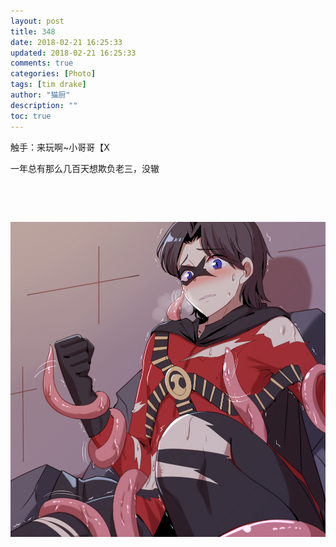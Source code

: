 ```yaml
---
layout: post
title: 348
date: 2018-02-21 16:25:33
updated: 2018-02-21 16:25:33
comments: true
categories: [Photo]
tags: [tim drake]
author: "猫厨"
description: ""
toc: true
---
```


<p>触手：来玩啊~小哥哥【X</p> 
<p>一年总有那么几百天想欺负老三，没辙</p> 
<p><br /></p> 
<p><br /></p>

![](https://raw.githubusercontent.com/alicewish/meowchain247/master/img_cVZNdzJtQk9JV2VLT2VBY0EvQyt1RlI0TnB2QkkwTkFHWEZIRWo5LzIreWY0ZnJld3AzTERBPT0.jpg)